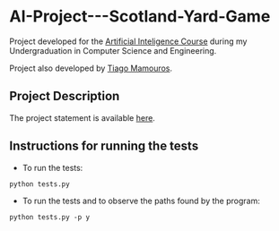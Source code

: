 # AI-Project---Scotland-Yard-Game
Project developed for the [Artificial Inteligence Course](https://fenix.tecnico.ulisboa.pt/disciplinas/IArt9179577/2019-2020/1-semestre) during my Undergraduation in Computer Science and Engineering.

Project also developed by [Tiago Mamouros](https://github.com/mamouros99).

## Project Description
The project statement is available  [here](https://github.com/guimribeiro/AI-Project---Scotland-Yard-Game-/blob/e6c14ca3898124585a1c785b41a0cb52a6932a7b/projIA1920v0.1.pdf).

## Instructions for running the tests
- To run the tests:
```
python tests.py
```

- To run the tests and to observe the paths found by the program:
```
python tests.py -p y
```
